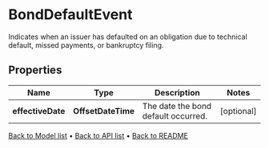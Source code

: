 

# BondDefaultEvent

Indicates when an issuer has defaulted on an obligation due to technical default, missed payments, or bankruptcy filing.

## Properties

| Name | Type | Description | Notes |
|------------ | ------------- | ------------- | -------------|
|**effectiveDate** | **OffsetDateTime** | The date the bond default occurred. |  [optional] |



[Back to Model list](../README.md#documentation-for-models) &#8226; [Back to API list](../README.md#documentation-for-api-endpoints) &#8226; [Back to README](../README.md)


